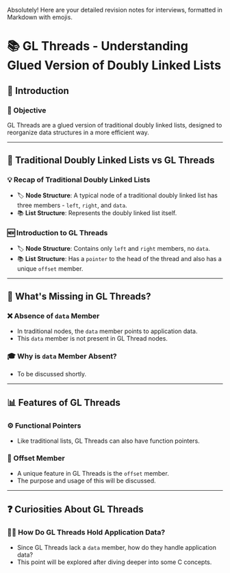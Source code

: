 Absolutely! Here are your detailed revision notes for interviews, formatted in Markdown with emojis.


# 📚 GL Threads - Understanding Glued Version of Doubly Linked Lists 

## 📌 Introduction

### 🎯 Objective
GL Threads are a glued version of traditional doubly linked lists, designed to reorganize data structures in a more efficient way.

---

## 🔄 Traditional Doubly Linked Lists vs GL Threads

### 💡 Recap of Traditional Doubly Linked Lists
- 🏷 **Node Structure**: A typical node of a traditional doubly linked list has three members - `left`, `right`, and `data`.
- 📚 **List Structure**: Represents the doubly linked list itself.

### 🆕 Introduction to GL Threads
- 🏷 **Node Structure**: Contains only `left` and `right` members, no `data`.
- 📚 **List Structure**: Has a `pointer` to the head of the thread and also has a unique `offset` member.

---

## 🤔 What's Missing in GL Threads?

### ❌ Absence of `data` Member
- In traditional nodes, the `data` member points to application data.
- This `data` member is not present in GL Thread nodes.

### 🎓 Why is `data` Member Absent?
- To be discussed shortly.

---

## 📊 Features of GL Threads

### ⚙ Functional Pointers
- Like traditional lists, GL Threads can also have function pointers.

### 📏 Offset Member
- A unique feature in GL Threads is the `offset` member.
- The purpose and usage of this will be discussed.

---

## ❓ Curiosities About GL Threads

### 🤷‍♂️ How Do GL Threads Hold Application Data?
- Since GL Threads lack a `data` member, how do they handle application data?
- This point will be explored after diving deeper into some C concepts.



